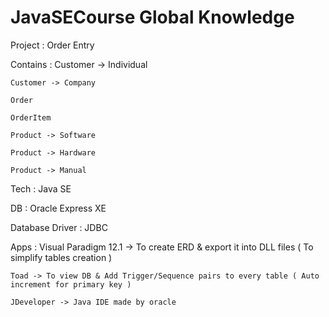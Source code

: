 # JavaSECourse Global Knowledge


Project : Order Entry


Contains : 
	Customer -> Individual        
	
	Customer -> Company
	
	Order
	
	OrderItem
	
	Product -> Software

	Product -> Hardware
	
	Product -> Manual


Tech : Java SE


DB : Oracle Express XE


Database Driver : JDBC


Apps :
	Visual Paradigm 12.1 -> To create ERD & export it into DLL files ( To simplify tables creation )
	
	Toad -> To view DB & Add Trigger/Sequence pairs to every table ( Auto increment for primary key )
	
	JDeveloper -> Java IDE made by oracle
